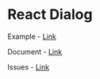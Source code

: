 # React Dialog

Example - [Link](https://shinyongjun.com/react-dialog/example)

Document - [Link](https://shinyongjun.com/react-dialog/document)

Issues - [Link](https://github.com/shinyj1991/react-dialog/issues)
